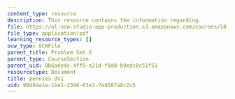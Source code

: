 ```yaml
---
content_type: resource
description: This resource contains the information regarding.
file: https://ol-ocw-studio-app-production.s3.amazonaws.com/courses/18-314-combinatorial-analysis-fall-2014/90d9aa1e1be1234683e37e4587a8c2c5_MIT18_314F14_pennies.pdf
file_type: application/pdf
learning_resource_types: []
ocw_type: OCWFile
parent_title: Problem Set 6
parent_type: CourseSection
parent_uid: 8b6ade4c-4ff9-e21d-f8d8-b9edc0c51f51
resourcetype: Document
title: pennies.dvi
uid: 90d9aa1e-1be1-2346-83e3-7e4587a8c2c5
---
```

